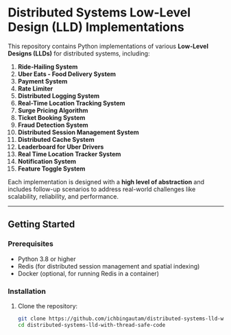 # Distributed Systems Low-Level Design (LLD) Implementations

This repository contains Python implementations of various **Low-Level Designs (LLDs)** for distributed systems, including:

1. **Ride-Hailing System**
2. **Uber Eats - Food Delivery System**
3. **Payment System**
4. **Rate Limiter**
5. **Distributed Logging System**
6. **Real-Time Location Tracking System**
7. **Surge Pricing Algorithm**
8. **Ticket Booking System**
9. **Fraud Detection System**
10. **Distributed Session Management System**
11. **Distributed Cache System**
12. **Leaderboard for Uber Drivers**
13. **Real Time Location Tracker System**
14. **Notification System**
15. **Feature Toggle System**

Each implementation is designed with a **high level of abstraction** and includes follow-up scenarios to address real-world challenges like scalability, reliability, and performance.

---

## Getting Started

### Prerequisites

- Python 3.8 or higher
- Redis (for distributed session management and spatial indexing)
- Docker (optional, for running Redis in a container)

### Installation

1. Clone the repository:
   ```bash
   git clone https://github.com/ichbingautam/distributed-systems-lld-with-thread-safe-code.git
   cd distributed-systems-lld-with-thread-safe-code
